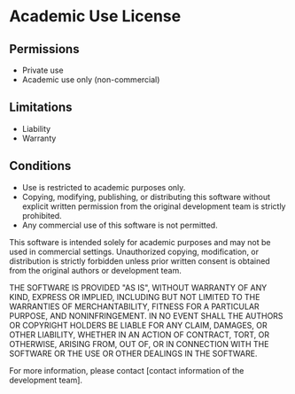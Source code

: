 # Academic Use License

## Permissions
- Private use
- Academic use only (non-commercial)

## Limitations
- Liability
- Warranty

## Conditions
- Use is restricted to academic purposes only.
- Copying, modifying, publishing, or distributing this software without explicit written permission from the original development team is strictly prohibited.
- Any commercial use of this software is not permitted.

This software is intended solely for academic purposes and may not be used in commercial settings. Unauthorized copying, modification, or distribution is strictly forbidden unless prior written consent is obtained from the original authors or development team.

THE SOFTWARE IS PROVIDED "AS IS", WITHOUT WARRANTY OF ANY KIND, EXPRESS OR IMPLIED, INCLUDING BUT NOT LIMITED TO THE WARRANTIES OF MERCHANTABILITY, FITNESS FOR A PARTICULAR PURPOSE, AND NONINFRINGEMENT. IN NO EVENT SHALL THE AUTHORS OR COPYRIGHT HOLDERS BE LIABLE FOR ANY CLAIM, DAMAGES, OR OTHER LIABILITY, WHETHER IN AN ACTION OF CONTRACT, TORT, OR OTHERWISE, ARISING FROM, OUT OF, OR IN CONNECTION WITH THE SOFTWARE OR THE USE OR OTHER DEALINGS IN THE SOFTWARE.

For more information, please contact [contact information of the development team].